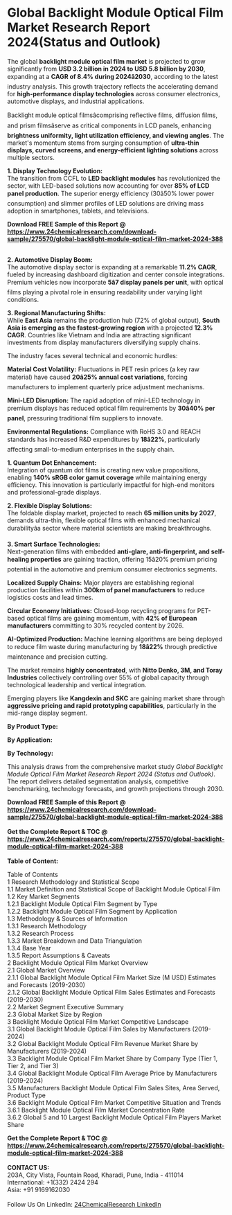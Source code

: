 <h1>Global Backlight Module Optical Film Market Research Report 2024(Status and Outlook)</h1><p>The global <strong>backlight module optical film market</strong> is projected to grow significantly from <strong>USD 3.2 billion in 2024 to USD 5.8 billion by 2030</strong>, expanding at a <strong>CAGR of 8.4% during 2024â2030</strong>, according to the latest industry analysis. This growth trajectory reflects the accelerating demand for <strong>high-performance display technologies</strong> across consumer electronics, automotive displays, and industrial applications.</p><p>Backlight module optical filmsâcomprising reflective films, diffusion films, and prism filmsâserve as critical components in LCD panels, enhancing <strong>brightness uniformity, light utilization efficiency, and viewing angles</strong>. The market's momentum stems from surging consumption of <strong>ultra-thin displays, curved screens, and energy-efficient lighting solutions</strong> across multiple sectors.</p><p><strong>1. Display Technology Evolution:</strong><br>
The transition from CCFL to <strong>LED backlight modules</strong> has revolutionized the sector, with LED-based solutions now accounting for over <strong>85% of LCD panel production</strong>. The superior energy efficiency (30â50% lower power consumption) and slimmer profiles of LED solutions are driving mass adoption in smartphones, tablets, and televisions.</p><div><b>Download FREE Sample of this Report @ 
            <a href="https://www.24chemicalresearch.com/download-sample/275570/global-backlight-module-optical-film-market-2024-388">
            https://www.24chemicalresearch.com/download-sample/275570/global-backlight-module-optical-film-market-2024-388</a></b></div><br><p><strong>2. Automotive Display Boom:</strong><br>
The automotive display sector is expanding at a remarkable <strong>11.2% CAGR</strong>, fueled by increasing dashboard digitization and center console integrations. Premium vehicles now incorporate <strong>5â7 display panels per unit</strong>, with optical films playing a pivotal role in ensuring readability under varying light conditions.</p><p><strong>3. Regional Manufacturing Shifts:</strong><br>
While <strong>East Asia</strong> remains the production hub (72% of global output), <strong>South Asia is emerging as the fastest-growing region</strong> with a projected <strong>12.3% CAGR</strong>. Countries like Vietnam and India are attracting significant investments from display manufacturers diversifying supply chains.</p><p>The industry faces several technical and economic hurdles:</p><p><strong>Material Cost Volatility:</strong> Fluctuations in PET resin prices (a key raw material) have caused <strong>20â25% annual cost variations</strong>, forcing manufacturers to implement quarterly price adjustment mechanisms.</p><p><strong>Mini-LED Disruption:</strong> The rapid adoption of mini-LED technology in premium displays has reduced optical film requirements by <strong>30â40% per panel</strong>, pressuring traditional film suppliers to innovate.</p><p><strong>Environmental Regulations:</strong> Compliance with RoHS 3.0 and REACH standards has increased R&amp;D expenditures by <strong>18â22%</strong>, particularly affecting small-to-medium enterprises in the supply chain.</p><p><strong>1. Quantum Dot Enhancement:</strong><br>
Integration of quantum dot films is creating new value propositions, enabling <strong>140% sRGB color gamut coverage</strong> while maintaining energy efficiency. This innovation is particularly impactful for high-end monitors and professional-grade displays.</p><p><strong>2. Flexible Display Solutions:</strong><br>
The foldable display market, projected to reach <strong>65 million units by 2027</strong>, demands ultra-thin, flexible optical films with enhanced mechanical durabilityâa sector where material scientists are making breakthroughs.</p><p><strong>3. Smart Surface Technologies:</strong><br>
Next-generation films with embedded <strong>anti-glare, anti-fingerprint, and self-healing properties</strong> are gaining traction, offering 15â20% premium pricing potential in the automotive and premium consumer electronics segments.</p><p><strong>Localized Supply Chains:</strong> Major players are establishing regional production facilities within <strong>300km of panel manufacturers</strong> to reduce logistics costs and lead times.</p><p><strong>Circular Economy Initiatives:</strong> Closed-loop recycling programs for PET-based optical films are gaining momentum, with <strong>42% of European manufacturers</strong> committing to 30% recycled content by 2026.</p><p><strong>AI-Optimized Production:</strong> Machine learning algorithms are being deployed to reduce film waste during manufacturing by <strong>18â22%</strong> through predictive maintenance and precision cutting.</p><p>The market remains <strong>highly concentrated</strong>, with <strong>Nitto Denko, 3M, and Toray Industries</strong> collectively controlling over 55% of global capacity through technological leadership and vertical integration.</p><p>Emerging players like <strong>Kangdexin and SKC</strong> are gaining market share through <strong>aggressive pricing and rapid prototyping capabilities</strong>, particularly in the mid-range display segment.</p><p><strong>By Product Type:</strong></p><p><strong>By Application:</strong></p><p><strong>By Technology:</strong></p><p>This analysis draws from the comprehensive market study <em>Global Backlight Module Optical Film Market Research Report 2024 (Status and Outlook)</em>. The report delivers detailed segmentation analysis, competitive benchmarking, technology forecasts, and growth projections through 2030.</p><div><b>Download FREE Sample of this Report @ 
            <a href="https://www.24chemicalresearch.com/download-sample/275570/global-backlight-module-optical-film-market-2024-388">
            https://www.24chemicalresearch.com/download-sample/275570/global-backlight-module-optical-film-market-2024-388</a></b></div><br><div><b>Get the Complete Report & TOC @ 
            <a href="https://www.24chemicalresearch.com/reports/275570/global-backlight-module-optical-film-market-2024-388">
            https://www.24chemicalresearch.com/reports/275570/global-backlight-module-optical-film-market-2024-388</a></b></div><br>
            <b>Table of Content:</b><p>Table of Contents<br />
1 Research Methodology and Statistical Scope<br />
1.1 Market Definition and Statistical Scope of Backlight Module Optical Film<br />
1.2 Key Market Segments<br />
1.2.1 Backlight Module Optical Film Segment by Type<br />
1.2.2 Backlight Module Optical Film Segment by Application<br />
1.3 Methodology & Sources of Information<br />
1.3.1 Research Methodology<br />
1.3.2 Research Process<br />
1.3.3 Market Breakdown and Data Triangulation<br />
1.3.4 Base Year<br />
1.3.5 Report Assumptions & Caveats<br />
2 Backlight Module Optical Film Market Overview<br />
2.1 Global Market Overview<br />
2.1.1 Global Backlight Module Optical Film Market Size (M USD) Estimates and Forecasts (2019-2030)<br />
2.1.2 Global Backlight Module Optical Film Sales Estimates and Forecasts (2019-2030)<br />
2.2 Market Segment Executive Summary<br />
2.3 Global Market Size by Region<br />
3 Backlight Module Optical Film Market Competitive Landscape<br />
3.1 Global Backlight Module Optical Film Sales by Manufacturers (2019-2024)<br />
3.2 Global Backlight Module Optical Film Revenue Market Share by Manufacturers (2019-2024)<br />
3.3 Backlight Module Optical Film Market Share by Company Type (Tier 1, Tier 2, and Tier 3)<br />
3.4 Global Backlight Module Optical Film Average Price by Manufacturers (2019-2024)<br />
3.5 Manufacturers Backlight Module Optical Film Sales Sites, Area Served, Product Type<br />
3.6 Backlight Module Optical Film Market Competitive Situation and Trends<br />
3.6.1 Backlight Module Optical Film Market Concentration Rate<br />
3.6.2 Global 5 and 10 Largest Backlight Module Optical Film Players Market Share </p><div><b>Get the Complete Report & TOC @ 
            <a href="https://www.24chemicalresearch.com/reports/275570/global-backlight-module-optical-film-market-2024-388">
            https://www.24chemicalresearch.com/reports/275570/global-backlight-module-optical-film-market-2024-388</a></b></div><br><b>CONTACT US:</b><br>
            203A, City Vista, Fountain Road, Kharadi, Pune, India - 411014<br>
            International: +1(332) 2424 294<br>
            Asia: +91 9169162030 <br><br>
            Follow Us On LinkedIn: <a href="https://www.linkedin.com/company/24chemicalresearch/">24ChemicalResearch LinkedIn</a>